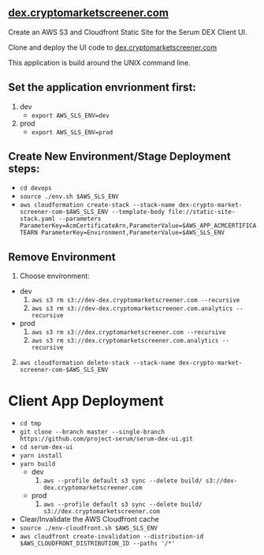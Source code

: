 ## [dex.cryptomarketscreener.com](https://dex.cryptomarketscreener.com)

Create an AWS S3 and Cloudfront Static Site for the Serum DEX Client UI.

Clone and deploy the UI code to [dex.cryptomarketscreener.com](https://dex.cryptomarketscreener.com)

This application is build around the UNIX command line.

## Set the application envrionment first:

1. dev
   - `export AWS_SLS_ENV=dev`
2. prod
   - `export AWS_SLS_ENV=prod`

## Create New Environment/Stage Deployment steps:

- `cd devops`
- `source ./env.sh $AWS_SLS_ENV`
- `aws cloudformation create-stack --stack-name dex-crypto-market-screener-com-$AWS_SLS_ENV --template-body file://static-site-stack.yaml --parameters ParameterKey=AcmCertificateArn,ParameterValue=$AWS_APP_ACMCERTIFICATEARN ParameterKey=Environment,ParameterValue=$AWS_SLS_ENV`

## Remove Environment

1. Choose environment:

- dev
  1. `aws s3 rm s3://dev-dex.cryptomarketscreener.com --recursive`
  2. `aws s3 rm s3://dev-dex.cryptomarketscreener.com.analytics --recursive`
- prod
  1. `aws s3 rm s3://dex.cryptomarketscreener.com --recursive`
  2. `aws s3 rm s3://dex.cryptomarketscreener.com.analytics --recursive`

2. `aws cloudformation delete-stack --stack-name dex-crypto-market-screener-com-$AWS_SLS_ENV`

# Client App Deployment

- `cd tmp`
- `git clone --branch master --single-branch https://github.com/project-serum/serum-dex-ui.git`
- `cd serum-dex-ui`
- `yarn install`
- `yarn build`
  - dev
    1. `aws --profile default s3 sync --delete build/ s3://dev-dex.cryptomarketscreener.com`
  - prod
    1. `aws --profile default s3 sync --delete build/ s3://dex.cryptomarketscreener.com`
- Clear/Invalidate the AWS Cloudfront cache
- `source ./env-cloudfront.sh $AWS_SLS_ENV`
- `aws cloudfront create-invalidation --distribution-id $AWS_CLOUDFRONT_DISTRIBUTION_ID --paths '/*'`
